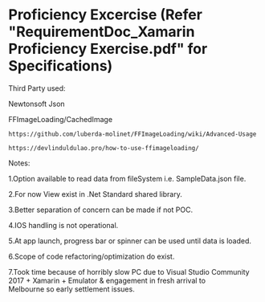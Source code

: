 # Proficiency Excercise (Refer "RequirementDoc_Xamarin Proficiency Exercise.pdf" for Specifications)

Third Party used:

  Newtonsoft Json

  FFImageLoading/CachedImage

    https://github.com/luberda-molinet/FFImageLoading/wiki/Advanced-Usage

    https://devlinduldulao.pro/how-to-use-ffimageloading/

Notes:

  1.Option available to read data from fileSystem i.e. SampleData.json file.

  2.For now View exist in .Net Standard shared library.

  3.Better separation of concern can be made if not POC.

  4.IOS handling is not operational.

  5.At app launch, progress bar or spinner can be used until data is loaded.

  6.Scope of code refactoring/optimization do exist.

  7.Took time because of horribly slow PC due to Visual Studio Community 2017 + Xamarin + Emulator & engagement in fresh arrival to    
    Melbourne so early settlement issues.
